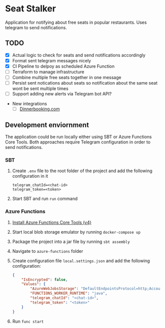 # Seat Stalker

Application for notifying about free seats in popular restaurants. Uses telegram to send notifications.

## TODO
- [x] Actual logic to check for seats and send notifications accordingly
- [x] Format sent telegram messages nicely
- [x] CI Pipeline to delpoy as scheduled Azure Function
- [ ] Terraform to manage infrastructure
- [ ] Combine multiple free seats together in one message
- [ ] Persist sent notications about seats so notification about the same seat wont be sent multiple times
- [ ] Support adding new alerts via Telegram bot API?
- New integrations
	- [ ] [Dinnerbooking.com](https://www.dinnerbooking.com/)

## Development enviornment
The application could be run locally either using SBT or Azure Functions Core Tools. Both approaches require Telegram configuration in order to send notifications.

### SBT
1. Create `.env` file to the root folder of the project and add the following configuration in it
	```
	telegram_chatId=<chat-id>
	telegram_token=<token>
	```
2. Start SBT and run `run` command

### Azure Functions
1. [Install Azure Functions Core Tools (v4)](https://learn.microsoft.com/en-us/azure/azure-functions/functions-run-local?tabs=v4%2Cmacos%2Ccsharp%2Cportal%2Cbash#v2)
2. Start local blob storage emulator by running `docker-compose up`
3. Package the project into a jar file by running `sbt assembly`
4. Navigate to `azure-functions` folder
5. Create configuration file `local.settings.json` and add the following configuration:
	```json
	{
		"IsEncrypted": false,
		"Values": {
			"AzureWebJobsStorage": "DefaultEndpointsProtocol=http;AccountName=devstoreaccount1;AccountKey=Eby8vdM02xNOcqFlqUwJPLlmEtlCDXJ1OUzFT50uSRZ6IFsuFq2UVErCz4I6tq/K1SZFPTOtr/KBHBeksoGMGw==;BlobEndpoint=http://127.0.0.1:10000/devstoreaccount1;",
			"FUNCTIONS_WORKER_RUNTIME": "java",
			"telegram_chatId": "<chat-id>",
			"telegram_token": "<token>"
		}
	}
	```

6. Run `func start`
